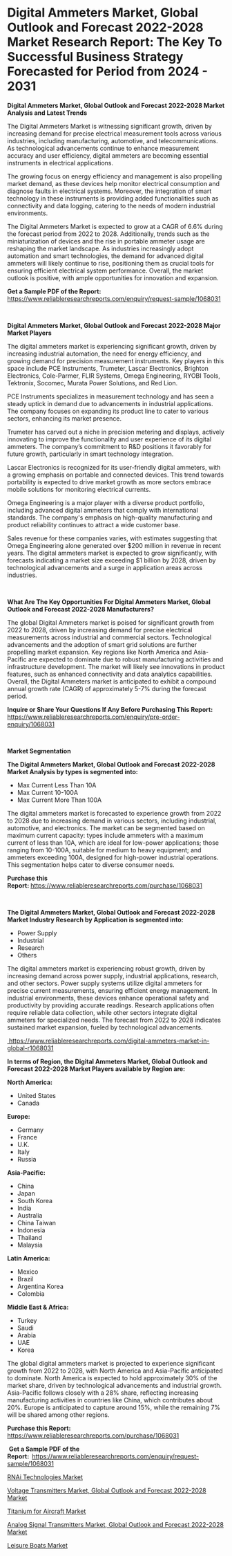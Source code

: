 <p><h1>Digital Ammeters Market, Global Outlook and Forecast 2022-2028 Market Research Report: The Key To Successful Business Strategy Forecasted for Period from 2024 - 2031</h1></p><p><strong>Digital Ammeters Market, Global Outlook and Forecast 2022-2028 Market Analysis and Latest Trends</strong></p>
<p><p>The Digital Ammeters Market is witnessing significant growth, driven by increasing demand for precise electrical measurement tools across various industries, including manufacturing, automotive, and telecommunications. As technological advancements continue to enhance measurement accuracy and user efficiency, digital ammeters are becoming essential instruments in electrical applications. </p><p>The growing focus on energy efficiency and management is also propelling market demand, as these devices help monitor electrical consumption and diagnose faults in electrical systems. Moreover, the integration of smart technology in these instruments is providing added functionalities such as connectivity and data logging, catering to the needs of modern industrial environments.</p><p>The Digital Ammeters Market is expected to grow at a CAGR of 6.6% during the forecast period from 2022 to 2028. Additionally, trends such as the miniaturization of devices and the rise in portable ammeter usage are reshaping the market landscape. As industries increasingly adopt automation and smart technologies, the demand for advanced digital ammeters will likely continue to rise, positioning them as crucial tools for ensuring efficient electrical system performance. Overall, the market outlook is positive, with ample opportunities for innovation and expansion.</p></p>
<p><strong>Get a Sample PDF of the Report:&nbsp;</strong> <a href="https://www.reliableresearchreports.com/enquiry/request-sample/1068031">https://www.reliableresearchreports.com/enquiry/request-sample/1068031</a></p>
<p>&nbsp;</p>
<p><strong>Digital Ammeters Market, Global Outlook and Forecast 2022-2028 Major Market Players</strong></p>
<p><p>The digital ammeters market is experiencing significant growth, driven by increasing industrial automation, the need for energy efficiency, and growing demand for precision measurement instruments. Key players in this space include PCE Instruments, Trumeter, Lascar Electronics, Brighton Electronics, Cole-Parmer, FLIR Systems, Omega Engineering, RYOBI Tools, Tektronix, Socomec, Murata Power Solutions, and Red Lion.</p><p>PCE Instruments specializes in measurement technology and has seen a steady uptick in demand due to advancements in industrial applications. The company focuses on expanding its product line to cater to various sectors, enhancing its market presence.</p><p>Trumeter has carved out a niche in precision metering and displays, actively innovating to improve the functionality and user experience of its digital ammeters. The company’s commitment to R&D positions it favorably for future growth, particularly in smart technology integration.</p><p>Lascar Electronics is recognized for its user-friendly digital ammeters, with a growing emphasis on portable and connected devices. This trend towards portability is expected to drive market growth as more sectors embrace mobile solutions for monitoring electrical currents.</p><p>Omega Engineering is a major player with a diverse product portfolio, including advanced digital ammeters that comply with international standards. The company's emphasis on high-quality manufacturing and product reliability continues to attract a wide customer base.</p><p>Sales revenue for these companies varies, with estimates suggesting that Omega Engineering alone generated over $200 million in revenue in recent years. The digital ammeters market is expected to grow significantly, with forecasts indicating a market size exceeding $1 billion by 2028, driven by technological advancements and a surge in application areas across industries.</p></p>
<p>&nbsp;</p>
<p><strong>What Are The Key Opportunities For Digital Ammeters Market, Global Outlook and Forecast 2022-2028 Manufacturers?</strong></p>
<p><p>The global Digital Ammeters market is poised for significant growth from 2022 to 2028, driven by increasing demand for precise electrical measurements across industrial and commercial sectors. Technological advancements and the adoption of smart grid solutions are further propelling market expansion. Key regions like North America and Asia-Pacific are expected to dominate due to robust manufacturing activities and infrastructure development. The market will likely see innovations in product features, such as enhanced connectivity and data analytics capabilities. Overall, the Digital Ammeters market is anticipated to exhibit a compound annual growth rate (CAGR) of approximately 5-7% during the forecast period.</p></p>
<p><strong>Inquire or Share Your Questions If Any Before Purchasing This Report:</strong> <a href="https://www.reliableresearchreports.com/enquiry/pre-order-enquiry/1068031">https://www.reliableresearchreports.com/enquiry/pre-order-enquiry/1068031</a></p>
<p>&nbsp;</p>
<p><strong>Market Segmentation</strong></p>
<p><strong>The Digital Ammeters Market, Global Outlook and Forecast 2022-2028 Market Analysis by types is segmented into:</strong></p>
<p><ul><li>Max Current Less Than 10A</li><li>Max Current 10-100A</li><li>Max Current More Than 100A</li></ul></p>
<p><p>The digital ammeters market is forecasted to experience growth from 2022 to 2028 due to increasing demand in various sectors, including industrial, automotive, and electronics. The market can be segmented based on maximum current capacity: types include ammeters with a maximum current of less than 10A, which are ideal for low-power applications; those ranging from 10-100A, suitable for medium to heavy equipment; and ammeters exceeding 100A, designed for high-power industrial operations. This segmentation helps cater to diverse consumer needs.</p></p>
<p><strong>Purchase this Report:&nbsp;</strong><a href="https://www.reliableresearchreports.com/purchase/1068031">https://www.reliableresearchreports.com/purchase/1068031</a></p>
<p>&nbsp;</p>
<p><strong>The Digital Ammeters Market, Global Outlook and Forecast 2022-2028 Market Industry Research by Application is segmented into:</strong></p>
<p><ul><li>Power Supply</li><li>Industrial</li><li>Research</li><li>Others</li></ul></p>
<p><p>The digital ammeters market is experiencing robust growth, driven by increasing demand across power supply, industrial applications, research, and other sectors. Power supply systems utilize digital ammeters for precise current measurements, ensuring efficient energy management. In industrial environments, these devices enhance operational safety and productivity by providing accurate readings. Research applications often require reliable data collection, while other sectors integrate digital ammeters for specialized needs. The forecast from 2022 to 2028 indicates sustained market expansion, fueled by technological advancements.</p></p>
<p><a href="https://www.reliableresearchreports.com/digital-ammeters-market-in-global-r1068031">&nbsp;https://www.reliableresearchreports.com/digital-ammeters-market-in-global-r1068031</a></p>
<p><strong>In terms of Region, the Digital Ammeters Market, Global Outlook and Forecast 2022-2028 Market Players available by Region are:</strong></p>
<p>
    <p> <strong> North America: </strong>
        <ul>
            <li>United States</li>
            <li>Canada</li>
        </ul>
        </p> 
    <p> <strong> Europe: </strong>
        <ul>
            <li>Germany</li>
            <li>France</li>
            <li>U.K.</li>
            <li>Italy</li>
            <li>Russia</li>
        </ul>
        </p> 
    <p> <strong> Asia-Pacific: </strong>
        <ul>
            <li>China</li>
            <li>Japan</li>
            <li>South Korea</li>
            <li>India</li>
            <li>Australia</li>
            <li>China Taiwan</li>
            <li>Indonesia</li>
            <li>Thailand</li>
            <li>Malaysia</li>
        </ul>
        </p> 
    <p> <strong> Latin America: </strong>
        <ul>
            <li>Mexico</li>
            <li>Brazil</li>
            <li>Argentina Korea</li>
            <li>Colombia</li>
        </ul>
        </p> 
    <p> <strong> Middle East & Africa: </strong>
        <ul>
            <li>Turkey</li>
            <li>Saudi</li>
            <li>Arabia</li>
            <li>UAE</li>
            <li>Korea</li>
        </ul>
    </p>
    </p>
<p><p>The global digital ammeters market is projected to experience significant growth from 2022 to 2028, with North America and Asia-Pacific anticipated to dominate. North America is expected to hold approximately 30% of the market share, driven by technological advancements and industrial growth. Asia-Pacific follows closely with a 28% share, reflecting increasing manufacturing activities in countries like China, which contributes about 20%. Europe is anticipated to capture around 15%, while the remaining 7% will be shared among other regions.</p></p>
<p><strong>Purchase this Report: </strong><a href="https://www.reliableresearchreports.com/purchase/1068031">https://www.reliableresearchreports.com/purchase/1068031</a></p>
<p>&nbsp;<strong>Get a Sample PDF of the Report:&nbsp;&nbsp;</strong><a href="https://www.reliableresearchreports.com/enquiry/request-sample/1068031">https://www.reliableresearchreports.com/enquiry/request-sample/1068031</a></p>
<p><strong></strong></p>
<p><p><a href="https://medium.com/@abigail.stewart9783456/the-rnai-technologies-market-is-anticipated-to-experience-significant-growth-with-a-projected-164fdab21343">RNAi Technologies Market</a></p><p><a href="https://github.com/JosephineMcguire65/Market-Research-Report-List-1/blob/main/voltage-transmitters-market-global-outlook-and-forecast-2022-2028-market.md">Voltage Transmitters Market, Global Outlook and Forecast 2022-2028 Market</a></p><p><a href="https://issuu.com/reportprime-2/docs/titanium-for-aircraft-market-size-2_24176bc8034bbf">Titanium for Aircraft Market</a></p><p><a href="https://github.com/FahadAhmed712/Market-Research-Report-List-1/blob/main/analog-signal-transmitters-market-global-outlook-and-forecast-2022-2028-market.md">Analog Signal Transmitters Market, Global Outlook and Forecast 2022-2028 Market</a></p><p><a href="https://www.linkedin.com/pulse/global-leisure-boats-market-projected-grow-cagr-12-forcasted-1pppe?trackingId=KQuGikEOT6OB02zrLF9sJg%3D%3D">Leisure Boats Market</a></p></p>